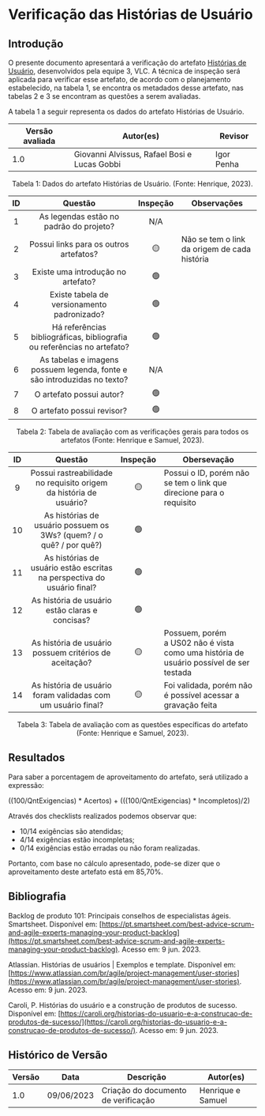# Verificação das Histórias de Usuário

## Introdução

O presente documento apresentará a verificação do artefato [Histórias de Usuário](https://requisitos-de-software.github.io/2023.1-VLC/#/modelagem/agil/historias_de_usuarios), desenvolvidos pela equipe 3, VLC. A técnica de inspeção será aplicada para verificar esse artefato, de acordo com o planejamento estabelecido, na tabela 1, se encontra os metadados desse artefato, nas tabelas 2 e 3 se encontram as questões a serem avaliadas.

A tabela 1 a seguir representa os dados do artefato Histórias de Usuário.

| Versão avaliada | Autor(es)                                    | Revisor    |
| ---------------- | -------------------------------------------- | ---------- |
| 1.0              | Giovanni Alvissus, Rafael Bosi e Lucas Gobbi | Igor Penha |

<div style="text-align: center">
<p> Tabela 1: Dados do artefato Histórias de Usuário. (Fonte: Henrique, 2023). </p>
</div>

| ID |                                   Questão                                   | Inspeção | Observações                                  |
| :-: | :---------------------------------------------------------------------------: | :--------: | ---------------------------------------------- |
| 1 |                   As legendas estão no padrão do projeto?                   |    N/A    |                                                |
| 2 |                    Possui links para os outros artefatos?                    |     🟡     | Não se tem o link da origem de cada história |
| 3 |                     Existe uma introdução no artefato?                     |     🟢     |                                                |
| 4 |                  Existe tabela de versionamento padronizado?                  |     🟢     |                                                |
| 5 | Há referências bibliográficas, bibliografia ou referências no artefato? |     🟢     |                                                |
| 6 |   As tabelas e imagens possuem legenda, fonte e são introduzidas no texto?   |    N/A    |                                                |
| 7 |                           O artefato possui autor?                           |     🟢     |                                                |
| 8 |                          O artefato possui revisor?                          |     🟢     |                                                |

<div style="text-align: center">
<p> Tabela 2: Tabela de avaliação com as verificações gerais para todos os artefatos (Fonte: Henrique e Samuel, 2023). </p>
</div>

| ID |                                   Questão                                   | Inspeção | Obersevação                                                                                 |
| :-: | :--------------------------------------------------------------------------: | :--------: | --------------------------------------------------------------------------------------------- |
| 9 |     Possui rastreabilidade no requisito origem da história de usuário?     |     🟡     | Possui o ID, porém não se tem o link que direcione para o requisito                         |
| 10 |   As histórias de usuário possuem os 3Ws? (quem? / o quê? / por quê?)   |     🟢     |                                                                                               |
| 11 | As histórias de usuário estão escritas na perspectiva do usuário final? |     🟢     |                                                                                               |
| 12 |              As história de usuário estão claras e concisas?              |     🟢     |                                                                                               |
| 13 |         As história de usuário possuem critérios de aceitação?         |     🟡     | Possuem, porém a US02 não é vista como uma história de usuário possível de ser testada |
| 14 |       As história de usuário foram validadas com um usuário final?       |     🟡     | Foi validada, porém não é possível acessar a gravação feita                             |

<div style="text-align: center">
<p> Tabela 3: Tabela de avaliação com as questões específicas do artefato (Fonte: Henrique e Samuel, 2023). </p>
</div>

## Resultados

Para saber a porcentagem de aproveitamento do artefato, será utilizado a expressão:

((100/QntExigencias) * Acertos) + (((100/QntExigencias) * Incompletos)/2)

Através dos checklists realizados podemos observar que:

* 10/14 exigências são atendidas;
* 4/14 exigências estão incompletas;
* 0/14 exigências estão erradas ou não foram realizadas.

Portanto, com base no cálculo apresentado, pode-se dizer que o aproveitamento deste artefato está em 85,70%.

## Bibliografia

Backlog de produto 101: Principais conselhos de especialistas ágeis. Smartsheet. Disponível em: [https://pt.smartsheet.com/best-advice-scrum-and-agile-experts-managing-your-product-backlog](https://pt.smartsheet.com/best-advice-scrum-and-agile-experts-managing-your-product-backlog). Acesso em: 9 jun. 2023.

Atlassian. Histórias de usuários | Exemplos e template. Disponível em: [https://www.atlassian.com/br/agile/project-management/user-stories](https://www.atlassian.com/br/agile/project-management/user-stories). Acesso em: 9 jun. 2023.

Caroli, P. Histórias do usuário e a construção de produtos de sucesso. Disponível em: [https://caroli.org/historias-do-usuario-e-a-construcao-de-produtos-de-sucesso/](https://caroli.org/historias-do-usuario-e-a-construcao-de-produtos-de-sucesso/). Acesso em: 9 jun. 2023.

## Histórico de Versão

| Versão | Data       | Descrição                             | Autor(es)         |
| ------- | ---------- | --------------------------------------- | ----------------- |
| 1.0     | 09/06/2023 | Criação do documento de verificação | Henrique e Samuel |
